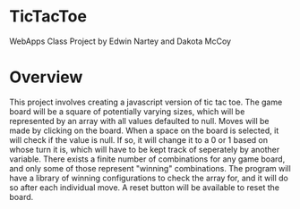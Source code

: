 # TicTacToe
WebApps Class Project by Edwin Nartey and Dakota McCoy

# Overview
This project involves creating a javascript version of tic tac toe. The game board will be a square of potentially varying sizes, which will be represented by an array with all values defaulted to null. Moves will be made by clicking on the board. When a space on the board is selected, it will check if the value is null. If so, it will change it to a 0 or 1 based on whose turn it is, which will have to be kept track of seperately by another variable. There exists a finite number of combinations for any game board, and only some of those represent "winning" combinations. The program will have a library of winning configurations to check the array for, and it will do so after each individual move. A reset button will be available to reset the board.
